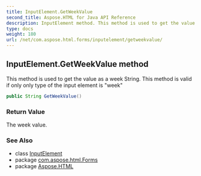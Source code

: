 ```yaml
---
title: InputElement.GetWeekValue
second_title: Aspose.HTML for Java API Reference
description: InputElement method. This method is used to get the value as a week String. This method is valid if only only type of the input element is week
type: docs
weight: 180
url: /net/com.aspose.html.forms/inputelement/getweekvalue/
---
```

## InputElement.GetWeekValue method

This method is used to get the value as a week String. This method is valid if only only type of the input element is "week"

```java
public String GetWeekValue()
```

### Return Value

The week value.

### See Also

* class [InputElement](../)
* package [com.aspose.html.Forms](../../inputelement/)
* package [Aspose.HTML](../../../)
